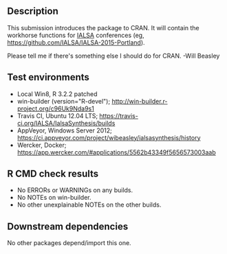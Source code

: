 ## Description
This submission introduces the package to CRAN.  It will contain the workhorse functions for [IALSA](https://github.com/IALSA) conferences (eg, https://github.com/IALSA/IALSA-2015-Portland).

Please tell me if there's something else I should do for CRAN.  -Will Beasley

## Test environments
* Local Win8, R 3.2.2 patched
* win-builder (version="R-devel"); http://win-builder.r-project.org/c96Uk9Nda9s1
* Travis CI, Ubuntu 12.04 LTS; https://travis-ci.org/IALSA/IalsaSynthesis/builds
* AppVeyor, Windows Server 2012; https://ci.appveyor.com/project/wibeasley/ialsasynthesis/history
* Wercker, Docker; https://app.wercker.com/#applications/5562b43349f5656573003aab

## R CMD check results
* No ERRORs or WARNINGs on any builds.
* No NOTEs on win-builder.
* No other unexplainable NOTEs on the other builds.

## Downstream dependencies
No other packages depend/import this one.
